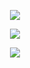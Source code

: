 <p align="center"><img src="https://imgur.com/SSqlnTP.png"/></p>
<p align="center">
  <img src="https://imgur.com/ciQjOdP.png"/>
</p>

<p align="center"><img src="https://imgur.com/SSqlnTP.png"/></p>

